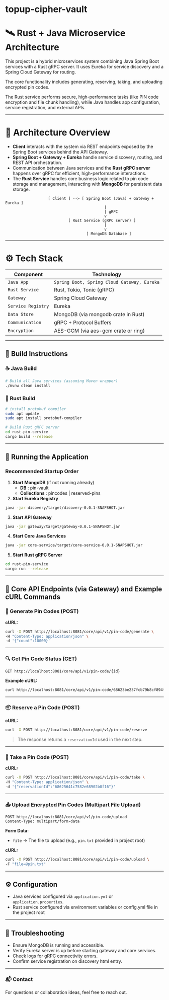 # topup-cipher-vault

# 🛰️ Rust + Java Microservice Architecture

This project is a hybrid microservices system combining Java Spring Boot services with a Rust gRPC server. It uses Eureka for service discovery and a Spring Cloud Gateway for routing. 

The core functionality includes generating, reserving, taking, and uploading encrypted pin codes.

The Rust service performs secure, high-performance tasks (like PIN code encryption and file chunk handling), while Java handles app configuration, service registration, and external APIs.

---
# 🧱 Architecture Overview
- **Client** interacts with the system via REST endpoints exposed by the Spring Boot services behind the API Gateway.
- **Spring Boot + Gateway + Eureka** handle service discovery, routing, and REST API orchestration.
- Communication between Java services and the **Rust gRPC server** happens over gRPC for efficient, high-performance interactions.
- The **Rust Service** handles core business logic related to pin code storage and management, interacting with **MongoDB** for persistent data storage.

```
                   [ Client ] --> [ Spring Boot (Java) + Gateway + Eureka ]
                                            |
                                            | gRPC
                                            v
                            [ Rust Service (gRPC server) ]
                                            |
                                            v
                                    [ MongoDB Database ]
```
---
# ⚙️ Tech Stack


| Component           | Technology                                                                                                                                                      |
|---------------------|-----------------------------------------------------------------------------------------------------------------------------------------------------------------|
| `Java App`          | `Spring Boot, Spring Cloud Gateway, Eureka`                                                                                                                     | Auto-generated primary key for each configuration entry.                                     |
| `Rust Service`      | Rust, Tokio, Tonic (gRPC)                                                                                                |
| `Gateway`           | Spring Cloud Gateway                                                                                      |
| `Service Registry`  | Eureka                                                                                  |
| `Data Store`        | MongoDB (via mongodb crate in Rust)                                                                                                |
| `Communication`     | gRPC + Protocol Buffers                                                                |
| `Encryption`        | AES-GCM (via aes-gcm crate or ring) |

---


## 🧰 Build Instructions

### ☕ Java Build

```bash
# Build all Java services (assuming Maven wrapper)
./mvnw clean install
```

### 🔧 Rust Build

```bash
# install protobuf compiler
sudo apt update
sudo apt install protobuf-compiler

# Build Rust gRPC server
cd rust-pin-service
cargo build --release
```

---

## 🚀 Running the Application

### Recommended Startup Order

1. **Start MongoDB** (if not running already)
   - **DB** : pin-vault
   - **Collections** : pincodes | reserved-pins
3. **Start Eureka Registry**

```bash
java -jar dicovery/target/dicovery-0.0.1-SNAPSHOT.jar
```

3. **Start API Gateway**

```bash
java -jar gateway/target/gateway-0.0.1-SNAPSHOT.jar
```

4. **Start Core Java Services**

```bash
java -jar core-service/target/core-service-0.0.1-SNAPSHOT.jar
```

5. **Start Rust gRPC Server**

```bash
cd rust-pin-service
cargo run --release
```

---

## 🔧 Core API Endpoints (via Gateway) and Example cURL Commands

### 🧪  Generate Pin Codes (POST)

**cURL:**

```bash
curl -X POST http://localhost:8081/core/api/v1/pin-code/generate \
-H "Content-Type: application/json" \
-d '{"count":10000}'
```

---

### 🔍 Get Pin Code Status (GET)

```
GET http://localhost:8081/core/api/v1/pin-code/{id}
```

**Example cURL:**

```bash
curl http://localhost:8081/core/api/v1/pin-code/68623be237fcb79b8cf894fa
```

---

### 📦 Reserve a Pin Code (POST)

**cURL:**

```bash
curl -X POST http://localhost:8081/core/api/v1/pin-code/reserve
```

> The response returns a `reservationId` used in the next step.

---

### 🎯 Take a Pin Code (POST)

**cURL:**

```bash
curl -X POST http://localhost:8081/core/api/v1/pin-code/take \
-H "Content-Type: application/json" \
-d '{"reservationId":"68625641c7582e68902b0f16"}'
```

---

### 📤 Upload Encrypted Pin Codes (Multipart File Upload)

```
POST http://localhost:8081/core/api/v1/pin-code/upload
Content-Type: multipart/form-data
```

**Form Data:**

- `file` → The file to upload (e.g., `pin.txt` provided in project root)

**cURL:**

```bash
curl -X POST http://localhost:8081/core/api/v1/pin-code/upload \
-F "file=@pin.txt"
```

---

## ⚙️ Configuration

- Java services configured via `application.yml` or `application.properties`.
- Rust service configured via environment variables or config.yml file in the project root 

---

## 🔧 Troubleshooting

- Ensure MongoDB is running and accessible.
- Verify Eureka server is up before starting gateway and core services.
- Check logs for gRPC connectivity errors.
- Confirm service registration on discovery html entry.

---
### 📬 Contact

For questions or collaboration ideas, feel free to reach out.